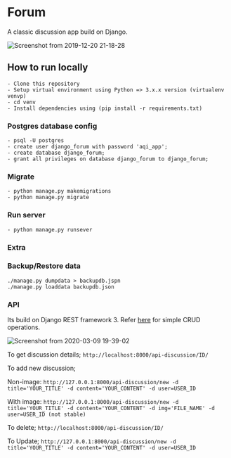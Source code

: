 # Forum
A classic discussion app build on Django.

![Screenshot from 2019-12-20 21-18-28](https://user-images.githubusercontent.com/43197293/76218953-2adee800-623d-11ea-87f0-ff7cdbe0072f.png)

## How to run locally
```
- Clone this repository
- Setup virtual environment using Python => 3.x.x version (virtualenv venvp)
- cd venv
- Install dependencies using (pip install -r requirements.txt)
```

### Postgres database config
```
- psql -U postgres
- create user django_forum with password 'aqi_app';
- create database django_forum;
- grant all privileges on database django_forum to django_forum;
```

### Migrate
```
- python manage.py makemigrations
- python manage.py migrate
```

### Run server
```
- python manage.py runsever
```
### Extra
### Backup/Restore data
```
./manage.py dumpdata > backupdb.jspn
./manage.py loaddata backupdb.json
```

### API
Its build on Django REST framework 3. Refer [here](https://github.com/hbvj99/django_forum/blob/master/REST_API.txt) for simple CRUD operations.

![Screenshot from 2020-03-09 19-39-02](https://user-images.githubusercontent.com/43197293/76219303-bd7f8700-623d-11ea-99ea-62515d31bc51.png)

To get discussion details;
```http://localhost:8000/api-discussion/ID/```

To add new discussion;

Non-image: ```http://127.0.0.1:8000/api-discussion/new -d title='YOUR_TITLE' -d content='YOUR_CONTENT' -d user=USER_ID```

With image: ```http://127.0.0.1:8000/api-discussion/new -d title='YOUR_TITLE' -d content='YOUR_CONTENT' -d img='FILE_NAME' -d user=USER_ID (not stable)```

To delete;
```http://localhost:8000/api-discussion/ID/```

To Update;
```http://127.0.0.1:8000/api-discussion/new -d title='YOUR_TITLE' -d content='YOUR_CONTENT' -d user=USER_ID```
